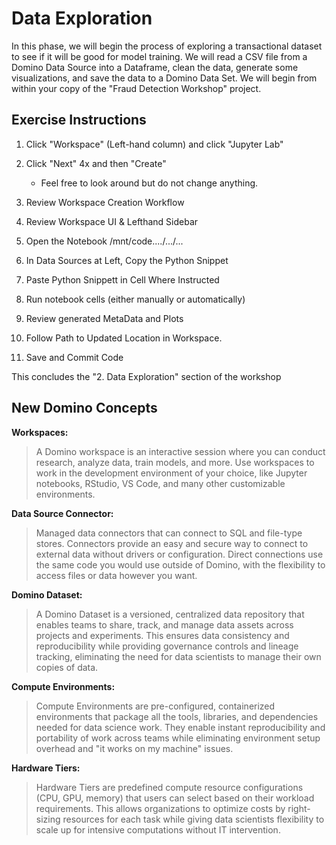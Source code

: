 # Data Exploration
In this phase, we will begin the process of exploring a transactional dataset to see if it will be good for model training.  We will read a CSV file from a Domino Data Source into a Dataframe, clean the data, generate some visualizations, and save the data to a Domino Data Set.  We will begin from within your copy of the "Fraud Detection Workshop" project.



## Exercise Instructions

1.  Click "Workspace" (Left-hand column) and click "Jupyter Lab"

2.  Click "Next" 4x and then "Create"
    - Feel free to look around but do not change anything.

3.  Review Workspace Creation Workflow

4.  Review Workspace UI & Lefthand Sidebar

5.  Open the Notebook /mnt/code..../.../...

6.  In Data Sources at Left, Copy the Python Snippet

7.  Paste Python Snippett in Cell Where Instructed

8.  Run notebook cells (either manually or automatically)

9.  Review generated MetaData and Plots

10. Follow Path to Updated Location in Workspace.

11.  Save and Commit Code

This concludes the "2. Data Exploration" section of the workshop

## New Domino Concepts
**Workspaces:** 
> A Domino workspace is an interactive session where you can conduct research, analyze data, train models, and more. Use workspaces to work in the development environment of your choice, like Jupyter notebooks, RStudio, VS Code, and many other customizable environments.

**Data Source Connector:** 
> Managed data connectors that can connect to SQL and file-type stores.  Connectors provide an easy and secure way to connect to external data without drivers or configuration. Direct connections use the same code you would use outside of Domino, with the flexibility to access files or data however you want.

**Domino Dataset:**
> A Domino Dataset is a versioned, centralized data repository that enables teams to share, track, and manage data assets across projects and experiments. This ensures data consistency and reproducibility while providing governance controls and lineage tracking, eliminating the need for data scientists to manage their own copies of data.

**Compute Environments:**
> Compute Environments are pre-configured, containerized environments that package all the tools, libraries, and dependencies needed for data science work. They enable instant reproducibility and portability of work across teams while eliminating environment setup overhead and "it works on my machine" issues.

**Hardware Tiers:**
> Hardware Tiers are predefined compute resource configurations (CPU, GPU, memory) that users can select based on their workload requirements. This allows organizations to optimize costs by right-sizing resources for each task while giving data scientists flexibility to scale up for intensive computations without IT intervention.
